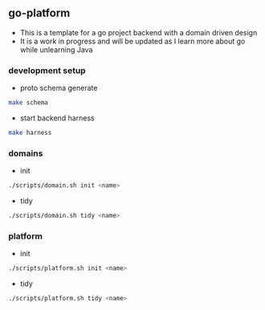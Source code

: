 ## go-platform

- This is a template for a go project backend with a domain driven design
- It is a work in progress and will be updated as I learn more about go while unlearning Java

### development setup

- proto schema generate

```bash
make schema
```

- start backend harness

```bash
make harness
```

### domains

- init

```bash
./scripts/domain.sh init <name>
```

- tidy

```bash
./scripts/domain.sh tidy <name>
```

### platform

- init

```bash
./scripts/platform.sh init <name>
```

- tidy

```bash
./scripts/platform.sh tidy <name>
```